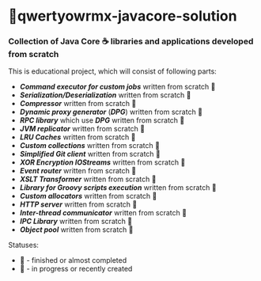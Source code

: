 # 📂qwertyowrmx-javacore-solution

### Collection of Java Core :coffee: libraries and applications developed from scratch

This is educational project, which will consist of following parts:

* ***Command executor for custom jobs*** written from scratch :ant:
* ***Serialization/Deserialization*** written from scratch :snail:
* ***Compressor*** written from scratch :snail:
* ***Dynamic proxy generator*** (***DPG***) written from scratch :ant:
* ***RPC library*** which use ***DPG*** written from scratch :ant:
* ***JVM replicator*** written from scratch :ant:
* ***LRU Caches*** written from scratch :ant:
* ***Custom collections*** written from scratch :snail:
* ***Simplified Git client*** written from scratch :snail:
* ***XOR Encryption IOStreams*** written from scratch :ant:
* ***Event router*** written from scratch :ant:
* ***XSLT Transformer*** written from scratch :ant:
* ***Library for Groovy scripts execution*** written from scratch :snail:
* ***Custom allocators*** written from scratch :snail:
* ***HTTP server*** written from scratch :snail:
* ***Inter-thread communicator*** written from scratch :snail:
* ***IPC Library*** written from scratch :snail:
* ***Object pool*** written from scratch :snail:

Statuses:

* :ant: - finished or almost completed
* :snail: - in progress or recently created
